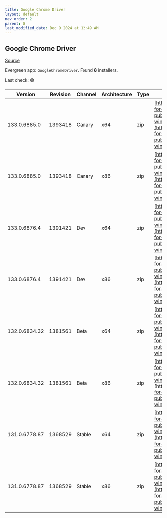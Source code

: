 ```yaml
---
title: Google Chrome Driver
layout: default
nav_order: 2
parent: G
last_modified_date: Dec 9 2024 at 12:49 AM
---
```


## Google Chrome Driver

[Source](https://googlechromelabs.github.io/chrome-for-testing/)

Evergreen app: `GoogleChromeDriver`. Found **8** installers.

Last check: 🟢

| Version       | Revision | Channel | Architecture | Type | URI                                                                                                                                                                                                        |
| ------------- | -------- | ------- | ------------ | ---- | ---------------------------------------------------------------------------------------------------------------------------------------------------------------------------------------------------------- |
| 133.0.6885.0  | 1393418  | Canary  | x64          | zip  | [https://storage.googleapis.com/chrome-for-testing-public/133.0.6885.0/win64/chromedriver-win64.zip](https://storage.googleapis.com/chrome-for-testing-public/133.0.6885.0/win64/chromedriver-win64.zip)   |
| 133.0.6885.0  | 1393418  | Canary  | x86          | zip  | [https://storage.googleapis.com/chrome-for-testing-public/133.0.6885.0/win32/chromedriver-win32.zip](https://storage.googleapis.com/chrome-for-testing-public/133.0.6885.0/win32/chromedriver-win32.zip)   |
| 133.0.6876.4  | 1391421  | Dev     | x64          | zip  | [https://storage.googleapis.com/chrome-for-testing-public/133.0.6876.4/win64/chromedriver-win64.zip](https://storage.googleapis.com/chrome-for-testing-public/133.0.6876.4/win64/chromedriver-win64.zip)   |
| 133.0.6876.4  | 1391421  | Dev     | x86          | zip  | [https://storage.googleapis.com/chrome-for-testing-public/133.0.6876.4/win32/chromedriver-win32.zip](https://storage.googleapis.com/chrome-for-testing-public/133.0.6876.4/win32/chromedriver-win32.zip)   |
| 132.0.6834.32 | 1381561  | Beta    | x64          | zip  | [https://storage.googleapis.com/chrome-for-testing-public/132.0.6834.32/win64/chromedriver-win64.zip](https://storage.googleapis.com/chrome-for-testing-public/132.0.6834.32/win64/chromedriver-win64.zip) |
| 132.0.6834.32 | 1381561  | Beta    | x86          | zip  | [https://storage.googleapis.com/chrome-for-testing-public/132.0.6834.32/win32/chromedriver-win32.zip](https://storage.googleapis.com/chrome-for-testing-public/132.0.6834.32/win32/chromedriver-win32.zip) |
| 131.0.6778.87 | 1368529  | Stable  | x64          | zip  | [https://storage.googleapis.com/chrome-for-testing-public/131.0.6778.87/win64/chromedriver-win64.zip](https://storage.googleapis.com/chrome-for-testing-public/131.0.6778.87/win64/chromedriver-win64.zip) |
| 131.0.6778.87 | 1368529  | Stable  | x86          | zip  | [https://storage.googleapis.com/chrome-for-testing-public/131.0.6778.87/win32/chromedriver-win32.zip](https://storage.googleapis.com/chrome-for-testing-public/131.0.6778.87/win32/chromedriver-win32.zip) |
